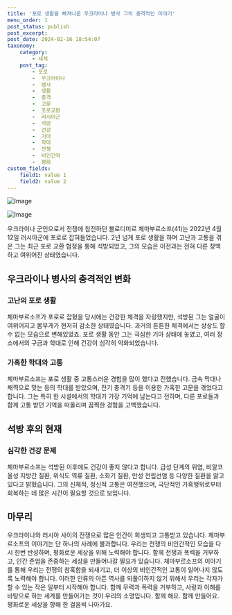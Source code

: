 ```yaml
---
title: '포로 생활을 빠져나온 우크라이나 병사 그의 충격적인 이야기'
menu_order: 1
post_status: publish
post_excerpt: 
post_date: 2024-02-16 18:54:07
taxonomy:
    category:
        - 세계
    post_tag:
        - 포로
        -  우크라이나
        -  병사
        -  생활
        -  충격
        -  고문
        -  포로교환
        -  러시아군
        -  석방
        -  건강
        -  기아
        -  학대
        -  전쟁
        -  비인간적
        -  평화
custom_fields:
    field1: value 1
    field2: value 2
---
```


![Image](https://imgnews.pstatic.net/image/014/2024/02/16/0005143055_001_20240216100416987.jpg?type=w647)

![Image](https://imgnews.pstatic.net/image/014/2024/02/16/0005143055_002_20240216100416997.jpg?type=w647)

우크라이나 군인으로서 전쟁에 참전하던 볼로디미르 체마부르소프(41)는 2022년 4월 12일 러시아군에 포로로 잡혀들었습니다. 2년 넘게 포로 생활을 하며 고난과 고통을 겪은 그는 최근 포로 교환 협정을 통해 석방되었고, 그의 모습은 이전과는 전혀 다른 창백하고 여위어진 상태였습니다.
## 우크라이나 병사의 충격적인 변화
### 고난의 포로 생활
체마부르소프가 포로로 잡혔을 당시에는 건강한 체격을 자랑했지만, 석방된 그는 얼굴이 여위어지고 몸무게가 현저히 감소한 상태였습니다. 과거의 튼튼한 체격에서는 상상도 할 수 없는 모습으로 변해있었죠. 포로 생활 동안 그는 극심한 기아 상태에 놓였고, 여러 장소에서의 구금과 학대로 인해 건강이 심각히 악화되었습니다.
### 가혹한 학대와 고통
체마부르소프는 포로 생활 중 고통스러운 경험을 많이 했다고 전했습니다. 금속 막대나 채찍으로 맞는 등의 학대를 받았으며, 전기 충격기 등을 이용한 가혹한 고문을 겪었다고 합니다. 그는 특히 한 시설에서의 학대가 가장 기억에 남는다고 전하며, 다른 포로들과 함께 고통 받던 기억을 떠올리며 끔찍한 경험을 고백했습니다.
## 석방 후의 현재
### 심각한 건강 문제
체마부르소프는 석방된 이후에도 건강이 좋지 않다고 합니다. 급성 단계의 위염, 비알코올성 지방간 질환, 위식도 역류 질환, 소화기 질환, 만성 전립선염 등 다양한 질환을 앓고 있다고 밝혔습니다. 그의 신체적, 정신적 고통은 여전했으며, 극단적인 가혹행위로부터 회복하는 데 많은 시간이 필요할 것으로 보입니다.
## 마무리
우크라이나와 러시아 사이의 전쟁으로 많은 인간이 희생되고 고통받고 있습니다. 체마부르소프의 이야기는 단 하나의 사례에 불과합니다. 우리는 전쟁의 비인간적인 모습을 다시 한번 반성하며, 평화로운 세상을 위해 노력해야 합니다. 함께 전쟁과 폭력을 거부하고, 인간 존엄을 존중하는 세상을 만들어나갈 필요가 있습니다. 체마부르소프의 이야기를 통해 우리는 전쟁의 참혹함을 되새기고, 더 이상의 비인간적인 고통이 일어나지 않도록 노력해야 합니다.
이러한 인류의 아픈 역사를 되풀이하지 않기 위해서 우리는 각자가 할 수 있는 작은 일부터 시작해야 합니다. 함께 무력과 폭력을 거부하고, 사랑과 이해를 바탕으로 하는 세계를 만들어가는 것이 우리의 소명입니다. 함께 해요. 함께 만들어요. 평화로운 세상을 향해 한 걸음씩 나아가요.

